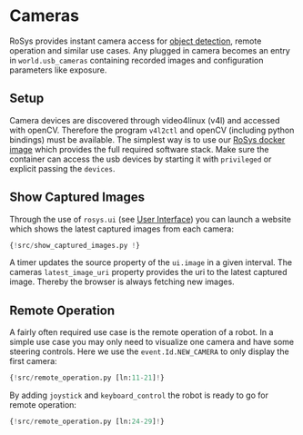 # Cameras

RoSys provides instant camera access for [object detection](object_detection.md), remote operation and similar use cases.
Any plugged in camera becomes an entry in `world.usb_cameras` containing recorded images and configuration parameters like exposure.

## Setup

Camera devices are discovered through video4linux (v4l) and accessed with openCV.
Therefore the program `v4l2ctl` and openCV (including python bindings) must be available.
The simplest way is to use our [RoSys docker image](https://hub.docker.com/r/zauberzeug/rosys) which provides the full required software stack.
Make sure the container can access the usb devices by starting it with `privileged` or explicit passing the `devices`.

## Show Captured Images

Through the use of `rosys.ui` (see [User Interface](../architecture/user_interface.md)) you can launch a website which shows the latest captured images from each camera:

```python hl_lines="11-21"
{!src/show_captured_images.py !}
```

A timer updates the source property of the `ui.image` in a given interval.
The cameras `latest_image_uri` property provides the uri to the latest captured image.
Thereby the browser is always fetching new images.

## Remote Operation

A fairly often required use case is the remote operation of a robot.
In a simple use case you may only need to visualize one camera and have some steering controls.
Here we use the `event.Id.NEW_CAMERA` to only display the first camera:

```python hl_lines="6 10"
{!src/remote_operation.py [ln:11-21]!}
```

By adding `joystick` and `keyboard_control` the robot is ready to go for remote operation:

```python hl_lines="2 4"
{!src/remote_operation.py [ln:24-29]!}
```
